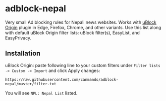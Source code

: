 # adblock-nepal
Very small Ad blocking rules for Nepali news websites.
Works with [uBlock Origin](https://github.com/gorhill/uBlock) plugin in Edge, Firefox, Chrome, and other variants.
Use this list along with default uBlock Origin filter lists: uBlock filter(s), EasyList, and EasyPrivacy.


## Installation

uBlock Origin: paste following line to your custom filters under `Filter lists -> Custom -> Import` and click Apply changes:
```
https://raw.githubusercontent.com/canmando/adblock-nepal/master/filter.txt
```
You will see `NPL: Nepal List` listed.